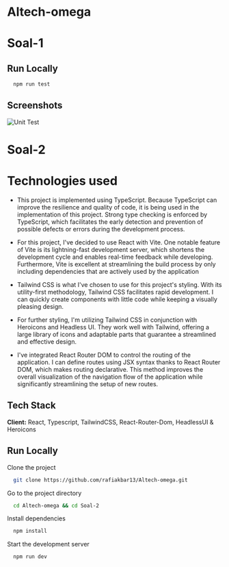 # Altech-omega

# Soal-1

## Run Locally
```bash
  npm run test
```

## Screenshots

![Unit Test](https://res.cloudinary.com/druic0cle/image/upload/v1699452580/unit-test_gdutgx.png)

# Soal-2

# Technologies used
- This project is implemented using TypeScript. Because TypeScript can improve the resilience and quality of code, it is being used in the implementation of this project. Strong type checking is enforced by TypeScript, which facilitates the early detection and prevention of possible defects or errors during the development process.

- For this project, I've decided to use React with Vite. One notable feature of Vite is its lightning-fast development server, which shortens the development cycle and enables real-time feedback while developing. Furthermore, Vite is excellent at streamlining the build process by only including dependencies that are actively used by the application

- Tailwind CSS is what I've chosen to use for this project's styling. With its utility-first methodology, Tailwind CSS facilitates rapid development. I can quickly create components with little code while keeping a visually pleasing design.

- For further styling, I'm utilizing Tailwind CSS in conjunction with Heroicons and Headless UI. They work well with Tailwind, offering a large library of icons and adaptable parts that guarantee a streamlined and effective design.

- I've integrated React Router DOM to control the routing of the application. I can define routes using JSX syntax thanks to React Router DOM, which makes routing declarative. This method improves the overall visualization of the navigation flow of the application while significantly streamlining the setup of new routes.


## Tech Stack

**Client:** React, Typescript, TailwindCSS, React-Router-Dom, HeadlessUI & Heroicons


## Run Locally

Clone the project

```bash
  git clone https://github.com/rafiakbar13/Altech-omega.git
```

Go to the project directory

```bash
  cd Altech-omega && cd Soal-2
```

Install dependencies

```bash
  npm install
```

Start the development server

```bash
  npm run dev
```

